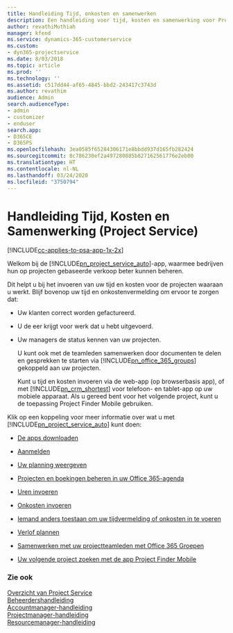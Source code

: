 ```yaml
---
title: Handleiding Tijd, onkosten en samenwerken
description: Een handleiding voor tijd, kosten en samenwerking voor Project Service
author: revathiMuthiah
manager: kfend
ms.service: dynamics-365-customerservice
ms.custom:
- dyn365-projectservice
ms.date: 8/03/2018
ms.topic: article
ms.prod: ''
ms.technology: ''
ms.assetid: c517dd44-af65-4845-bbd2-243417c3743d
ms.author: revathim
audience: Admin
search.audienceType:
- admin
- customizer
- enduser
search.app:
- D365CE
- D365PS
ms.openlocfilehash: 3ea0585f65284306171e8bbdd937d165fb282424
ms.sourcegitcommit: 8c786230ef2a497280885b827162561776e2eb00
ms.translationtype: HT
ms.contentlocale: nl-NL
ms.lasthandoff: 03/24/2020
ms.locfileid: "3750794"
---
```

# <a name="time-expense-and-collaboration-guide-project-service"></a>Handleiding Tijd, Kosten en Samenwerking (Project Service)

[!INCLUDE[cc-applies-to-psa-app-1x-2x](../includes/cc-applies-to-psa-app-1x-2x.md)]

Welkom bij de [!INCLUDE[pn_project_service_auto](../includes/pn-project-service-auto.md)]-app, waarmee bedrijven hun op projecten gebaseerde verkoop beter kunnen beheren. 
  
 Dit helpt u bij het invoeren van uw tijd en kosten voor de projecten waaraan u werkt. Blijf bovenop uw tijd en onkostenvermelding om ervoor te zorgen dat:  
  
- Uw klanten correct worden gefactureerd.  
  
- U de eer krijgt voor werk dat u hebt uitgevoerd.  
  
- Uw managers de status kennen van uw projecten.  
  
  U kunt ook met de teamleden samenwerken door documenten te delen en gesprekken te starten via [!INCLUDE[pn_office_365_groups](../includes/pn-office-365-groups.md)] gekoppeld aan uw projecten.  
  
  Kunt u tijd en kosten invoeren via de web-app (op browserbasis app), of met [!INCLUDE[pn_crm_shortest](../includes/pn-crm-shortest.md)] voor telefoon- en tablet-app op uw mobiele apparaat. Als u gereed bent voor het volgende project, kunt u de toepassing Project Finder Mobile gebruiken.  
  
Klik op een koppeling voor meer informatie over wat u met [!INCLUDE[pn_project_service_auto](../includes/pn-project-service-auto.md)] kunt doen:  
  
-   [De apps downloaden](../project-service/get-apps.md)  
  
-   [Aanmelden](../project-service/sign-in.md)  
  
-   [Uw planning weergeven](../project-service/view-schedule.md)  
  
-   [Projecten en boekingen beheren in uw Office 365-agenda](../project-service/manage-project-bookings-office-365-calendar.md)  
  
-   [Uren invoeren](../project-service/enter-time.md)  
  
-   [Onkosten invoeren](../project-service/enter-expenses.md)  
  
-   [Iemand anders toestaan om uw tijdvermelding of onkosten in te voeren](../project-service/allow-someone-else-enter-time-entry-expense.md)  
  
-   [Verlof plannen ](../project-service/schedule-time-off.md)  
  
-   [Samenwerken met uw projectteamleden met Office 365 Groepen](../project-service/collaborate-project-team-members-office-365-groups.md)  
  
-   [Uw volgende project zoeken met de app Project Finder Mobile](../project-service/find-next-project-finder-mobile-app.md)  
  
### <a name="see-also"></a>Zie ook  
 [Overzicht van Project Service](../project-service/overview.md)   
 [Beheerdershandleiding](../project-service/admin-guide.md)   
 [Accountmanager-handleiding](../project-service/account-manager-guide.md)   
 [Projectmanager-handleiding](../project-service/project-manager-guide.md)   
 [Resourcemanager-handleiding](../project-service/resource-manager-guide.md)   
